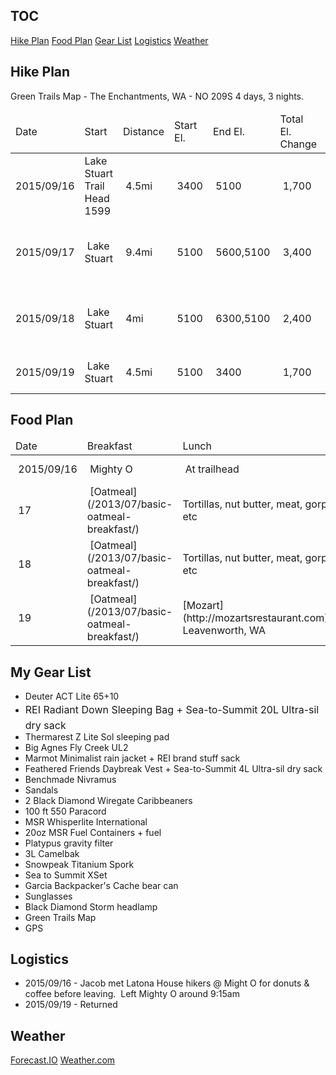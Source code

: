 ## TOC

[Hike Plan](#hike) [Food Plan](#food) [Gear List](#gear) [Logistics](#logic) [Weather](#weather)

## <a id="hike"></a>Hike Plan

Green Trails Map - The Enchantments, WA - NO 209S 4 days, 3 nights.

<table>

<thead>

<tr>

<td>Date</td>

<td>Start</td>

<td>Distance</td>

<td>Start El.</td>

<td>End El.</td>

<td>Total El. Change</td>

<td>End</td>

<td> Hardness</td>

</tr>

</thead>

<tbody>

<tr>

<td>2015/09/16</td>

<td>Lake Stuart Trail Head 1599</td>

<td> 4.5mi</td>

<td> 3400</td>

<td> 5100</td>

<td> 1,700</td>

<td> Lake Stuart</td>

<td> 6.2</td>

<td>[BlackCamera](http://ghtns.com/2015/09/lsd2015-day1/) [RedCamera](http://ghtns.com/2015/09/lsd2015r-day1/)</td>

</tr>

<tr>

<td>2015/09/17</td>

<td> Lake Stuart</td>

<td> 9.4mi</td>

<td> 5100</td>

<td> 5600,5100</td>

<td> 3,400</td>

<td> Colchuck Lake, Lake Stuart</td>

<td>12.8</td>

<td>[BlackCamera](http://ghtns.com/2015/09/lsd2015-day2/) [RedCamera](http://ghtns.com/2015/09/lsd2015r-day2/)</td>

</tr>

<tr>

<td>2015/09/18</td>

<td> Lake Stuart</td>

<td> 4mi</td>

<td> 5100</td>

<td> 6300,5100</td>

<td> 2,400</td>

<td> Horseshoe Lake, Lake Stuart</td>

<td> 6.4</td>

<td>[BlackCamera](http://ghtns.com/2015/09/lsd2015-day3/) [RedCamera](http://ghtns.com/2015/09/lsd2015r-day3/)</td>

</tr>

<tr>

<td>2015/09/19</td>

<td> Lake Stuart</td>

<td> 4.5mi</td>

<td> 5100</td>

<td> 3400</td>

<td> 1,700</td>

<td>Lake Stuart Trail Head 1599</td>

<td> 6.2</td>

<td>[BlackCamera](http://ghtns.com/2015/09/lsd2015-day4/)</td>

</tr>

</tbody>

</table>

## <a id="food"></a>Food Plan

<table>

<thead>

<tr>

<td>Date</td>

<td>Breakfast</td>

<td>Lunch</td>

<td>Dinner</td>

</tr>

</thead>

<tbody>

<tr>

<td> 2015/09/16</td>

<td> Mighty O</td>

<td> At trailhead</td>

<td> [Beef Chili](http://ghtns.com/2015/08/trail-chili/)</td>

</tr>

<tr>

<td> 17</td>

<td> [Oatmeal](/2013/07/basic-oatmeal-breakfast/)</td>

<td>Tortillas, nut butter, meat, gorp, etc</td>

<td> [Pasta with Turkey & Pesto](http://ghtns.com/2013/07/spaghetti-with-pesto-sauce-and-chicken/)</td>

</tr>

<tr>

<td> 18</td>

<td> [Oatmeal](/2013/07/basic-oatmeal-breakfast/)</td>

<td>Tortillas, nut butter, meat, gorp, etc</td>

<td> [Pasta with Red Sauce](http://ghtns.com/2013/07/spaghetti-with-red-sauce-meat-peppers/)</td>

</tr>

<tr>

<td> 19</td>

<td> [Oatmeal](/2013/07/basic-oatmeal-breakfast/)</td>

<td>[Mozart](http://mozartsrestaurant.com), Leavenworth, WA</td>

<td> in Seattle</td>

</tr>

</tbody>

</table>

## <a id="gear"></a>My Gear List

*   Deuter ACT Lite 65+10
*   <span style="line-height: 1.714285714; font-size: 1rem;">REI Radiant Down Sleeping Bag + Sea-to-Summit 20L Ultra-sil dry sack</span>
*   Thermarest Z Lite Sol sleeping pad
*   Big Agnes Fly Creek UL2
*   Marmot Minimalist rain jacket + REI brand stuff sack
*   Feathered Friends Daybreak Vest + Sea-to-Summit 4L Ultra-sil dry sack
*   Benchmade Nivramus
*   Sandals
*   2 Black Diamond Wiregate Caribbeaners
*   100 ft 550 Paracord
*   MSR Whisperlite International
*   20oz MSR Fuel Containers + fuel
*   Platypus gravity filter
*   3L Camelbak
*   Snowpeak Titanium Spork
*   Sea to Summit XSet
*   Garcia Backpacker's Cache bear can
*   Sunglasses
*   Black Diamond Storm headlamp
*   Green Trails Map
*   GPS

## <a id="logic"></a>Logistics

*   2015/09/16 - Jacob met Latona House hikers @ Might O for donuts & coffee before leaving.  Left Mighty O around 9:15am
*   2015/09/19 - Returned

## <a id="weather"></a>Weather

[Forecast.IO](http://forecast.io/#/f/47.5972,-120.6595) [Weather.com](http://www.weather.com/weather/today/l/USWA0227:1:US)